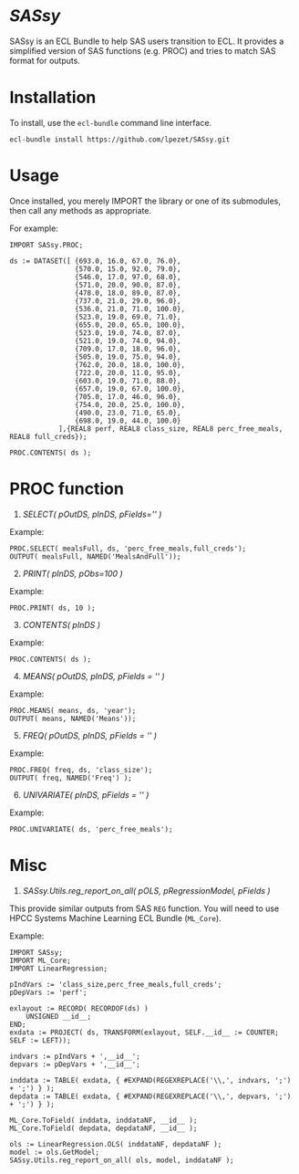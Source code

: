 *SASsy*
=======

SASsy is an ECL Bundle to help SAS users transition to ECL. It provides a simplified version of SAS functions (e.g. PROC) and tries to match SAS format for outputs.


Installation
============

To install, use the `ecl-bundle` command line interface.

```
ecl-bundle install https://github.com/lpezet/SASsy.git
```

Usage
=====

Once installed, you merely IMPORT the library or one of its submodules, then call any methods as appropriate.

For example:
```
IMPORT SASsy.PROC;

ds := DATASET([ {693.0, 16.0, 67.0, 76.0},
				{570.0, 15.0, 92.0, 79.0},
				{546.0, 17.0, 97.0, 68.0},
				{571.0, 20.0, 90.0, 87.0},
				{478.0, 18.0, 89.0, 87.0},
				{737.0, 21.0, 29.0, 96.0},
				{536.0, 21.0, 71.0, 100.0},
				{523.0, 19.0, 69.0, 71.0},
				{655.0, 20.0, 65.0, 100.0},
				{523.0, 19.0, 74.0, 87.0},
				{521.0, 19.0, 74.0, 94.0},
				{709.0, 17.0, 18.0, 96.0},
				{505.0, 19.0, 75.0, 94.0},
				{762.0, 20.0, 18.0, 100.0},
				{722.0, 20.0, 11.0, 95.0},
				{603.0, 19.0, 71.0, 88.0},
				{657.0, 19.0, 67.0, 100.0},
				{705.0, 17.0, 46.0, 96.0},
				{754.0, 20.0, 25.0, 100.0},
				{490.0, 23.0, 71.0, 65.0},
				{698.0, 19.0, 44.0, 100.0}
			],{REAL8 perf, REAL8 class_size, REAL8 perc_free_meals, REAL8 full_creds});

PROC.CONTENTS( ds );
```

PROC function
=============

1. *SELECT( pOutDS, pInDS, pFields='' )*

Example:
```
PROC.SELECT( mealsFull, ds, 'perc_free_meals,full_creds');
OUTPUT( mealsFull, NAMED('MealsAndFull'));
```

2. *PRINT( pInDS, pObs=100 )*

Example:
```
PROC.PRINT( ds, 10 );
```


3. *CONTENTS( pInDS )*

Example:
```
PROC.CONTENTS( ds );
```

4. *MEANS( pOutDS, pInDS, pFields = '' )*

Example:
```
PROC.MEANS( means, ds, 'year');
OUTPUT( means, NAMED('Means'));
```


5. *FREQ( pOutDS, pInDS, pFields = '' )*

Example:
```
PROC.FREQ( freq, ds, 'class_size');
OUTPUT( freq, NAMED('Freq') );
```

6. *UNIVARIATE( pInDS, pFields = '' )*

Example:
```
PROC.UNIVARIATE( ds, 'perc_free_meals');

```

Misc
====

1. *SASsy.Utils.reg_report_on_all( pOLS, pRegressionModel, pFields )*

This provide similar outputs from SAS `REG` function. You will need to use HPCC Systems Machine Learning ECL Bundle (`ML_Core`).

Example:
```
IMPORT SASsy;
IMPORT ML_Core;
IMPORT LinearRegression;

pIndVars := 'class_size,perc_free_meals,full_creds';
pDepVars := 'perf';

exlayout := RECORD( RECORDOF(ds) )
	UNSIGNED __id__;
END;
exdata := PROJECT( ds, TRANSFORM(exlayout, SELF.__id__ := COUNTER; SELF := LEFT));

indvars := pIndVars + ',__id__';
depvars := pDepVars + ',__id__';

inddata := TABLE( exdata, { #EXPAND(REGEXREPLACE('\\,', indvars, ';') + ';') } );
depdata := TABLE( exdata, { #EXPAND(REGEXREPLACE('\\,', depvars, ';') + ';') } );

ML_Core.ToField( inddata, inddataNF, __id__ );
ML_Core.ToField( depdata, depdataNF, __id__ );

ols := LinearRegression.OLS( inddataNF, depdataNF );
model := ols.GetModel;
SASsy.Utils.reg_report_on_all( ols, model, inddataNF );
```